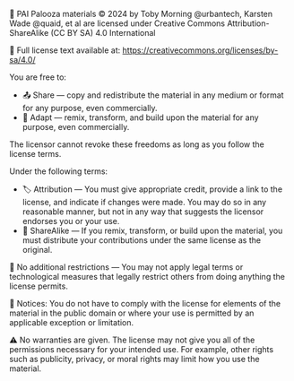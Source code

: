 🎉 PAI Palooza materials © 2024 by Toby Morning @urbantech, Karsten Wade @quaid, et al are licensed under Creative Commons Attribution-ShareAlike (CC BY SA) 4.0 International

📜 Full license text available at: https://creativecommons.org/licenses/by-sa/4.0/

You are free to:
- 📤 Share — copy and redistribute the material in any medium or format for any purpose, even commercially.
- 🔄 Adapt — remix, transform, and build upon the material for any purpose, even commercially.

The licensor cannot revoke these freedoms as long as you follow the license terms.

Under the following terms:
- 🏷️ Attribution — You must give appropriate credit, provide a link to the license, and indicate if changes were made. You may do so in any reasonable manner, but not in any way that suggests the licensor endorses you or your use.
- 🔗 ShareAlike — If you remix, transform, or build upon the material, you must distribute your contributions under the same license as the original.

🚫 No additional restrictions — You may not apply legal terms or technological measures that legally restrict others from doing anything the license permits.

📢 Notices:
You do not have to comply with the license for elements of the material in the public domain or where your use is permitted by an applicable exception or limitation.

⚠️ No warranties are given. The license may not give you all of the permissions necessary for your intended use. For example, other rights such as publicity, privacy, or moral rights may limit how you use the material.
